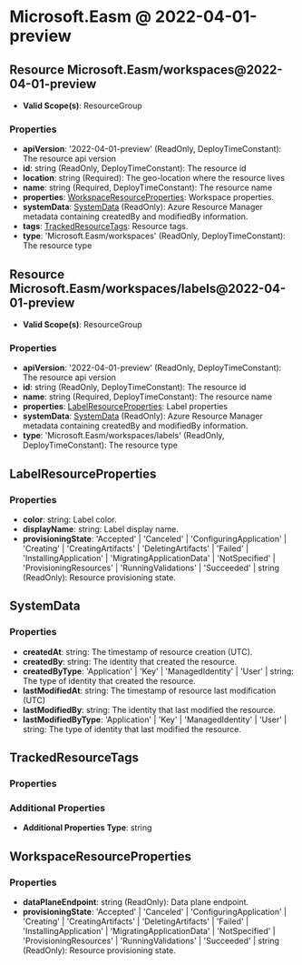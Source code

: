 # Microsoft.Easm @ 2022-04-01-preview

## Resource Microsoft.Easm/workspaces@2022-04-01-preview
* **Valid Scope(s)**: ResourceGroup
### Properties
* **apiVersion**: '2022-04-01-preview' (ReadOnly, DeployTimeConstant): The resource api version
* **id**: string (ReadOnly, DeployTimeConstant): The resource id
* **location**: string (Required): The geo-location where the resource lives
* **name**: string (Required, DeployTimeConstant): The resource name
* **properties**: [WorkspaceResourceProperties](#workspaceresourceproperties): Workspace properties.
* **systemData**: [SystemData](#systemdata) (ReadOnly): Azure Resource Manager metadata containing createdBy and modifiedBy information.
* **tags**: [TrackedResourceTags](#trackedresourcetags): Resource tags.
* **type**: 'Microsoft.Easm/workspaces' (ReadOnly, DeployTimeConstant): The resource type

## Resource Microsoft.Easm/workspaces/labels@2022-04-01-preview
* **Valid Scope(s)**: ResourceGroup
### Properties
* **apiVersion**: '2022-04-01-preview' (ReadOnly, DeployTimeConstant): The resource api version
* **id**: string (ReadOnly, DeployTimeConstant): The resource id
* **name**: string (Required, DeployTimeConstant): The resource name
* **properties**: [LabelResourceProperties](#labelresourceproperties): Label properties
* **systemData**: [SystemData](#systemdata) (ReadOnly): Azure Resource Manager metadata containing createdBy and modifiedBy information.
* **type**: 'Microsoft.Easm/workspaces/labels' (ReadOnly, DeployTimeConstant): The resource type

## LabelResourceProperties
### Properties
* **color**: string: Label color.
* **displayName**: string: Label display name.
* **provisioningState**: 'Accepted' | 'Canceled' | 'ConfiguringApplication' | 'Creating' | 'CreatingArtifacts' | 'DeletingArtifacts' | 'Failed' | 'InstallingApplication' | 'MigratingApplicationData' | 'NotSpecified' | 'ProvisioningResources' | 'RunningValidations' | 'Succeeded' | string (ReadOnly): Resource provisioning state.

## SystemData
### Properties
* **createdAt**: string: The timestamp of resource creation (UTC).
* **createdBy**: string: The identity that created the resource.
* **createdByType**: 'Application' | 'Key' | 'ManagedIdentity' | 'User' | string: The type of identity that created the resource.
* **lastModifiedAt**: string: The timestamp of resource last modification (UTC)
* **lastModifiedBy**: string: The identity that last modified the resource.
* **lastModifiedByType**: 'Application' | 'Key' | 'ManagedIdentity' | 'User' | string: The type of identity that last modified the resource.

## TrackedResourceTags
### Properties
### Additional Properties
* **Additional Properties Type**: string

## WorkspaceResourceProperties
### Properties
* **dataPlaneEndpoint**: string (ReadOnly): Data plane endpoint.
* **provisioningState**: 'Accepted' | 'Canceled' | 'ConfiguringApplication' | 'Creating' | 'CreatingArtifacts' | 'DeletingArtifacts' | 'Failed' | 'InstallingApplication' | 'MigratingApplicationData' | 'NotSpecified' | 'ProvisioningResources' | 'RunningValidations' | 'Succeeded' | string (ReadOnly): Resource provisioning state.

